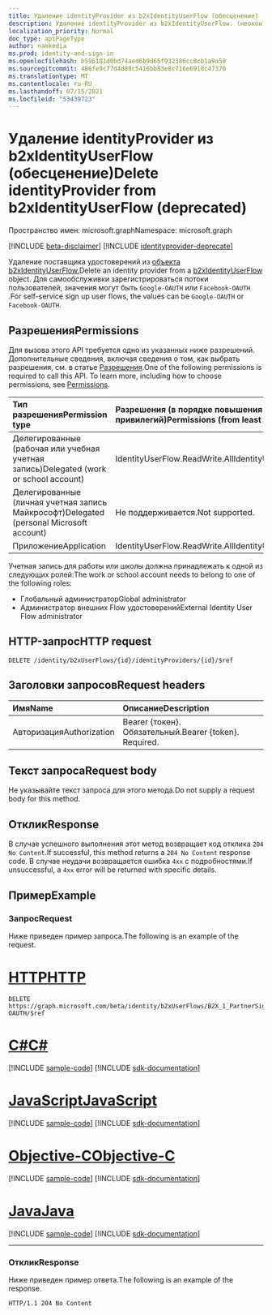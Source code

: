 ```yaml
---
title: Удаление identityProvider из b2xIdentityUserFlow (обесценение)
description: Удаление identityProvider из b2xIdentityUserFlow. (неоконт.
localization_priority: Normal
doc_type: apiPageType
author: namkedia
ms.prod: identity-and-sign-in
ms.openlocfilehash: b596181d0bd74aed6b9d65f932386cc8cb1a9a50
ms.sourcegitcommit: 486fe9c77d4d89c5416bb83e8c716e6918c47370
ms.translationtype: MT
ms.contentlocale: ru-RU
ms.lasthandoff: 07/15/2021
ms.locfileid: "53439723"
---
```

# <a name="delete-identityprovider-from-b2xidentityuserflow-deprecated"></a><span data-ttu-id="1875e-104">Удаление identityProvider из b2xIdentityUserFlow (обесценение)</span><span class="sxs-lookup"><span data-stu-id="1875e-104">Delete identityProvider from b2xIdentityUserFlow (deprecated)</span></span>

<span data-ttu-id="1875e-105">Пространство имен: microsoft.graph</span><span class="sxs-lookup"><span data-stu-id="1875e-105">Namespace: microsoft.graph</span></span>

[!INCLUDE [beta-disclaimer](../../includes/beta-disclaimer.md)]
[!INCLUDE [identityprovider-deprecate](../../includes/identityprovider-deprecate.md)]

<span data-ttu-id="1875e-106">Удаление поставщика удостоверений из [объекта b2xIdentityUserFlow.](../resources/b2xidentityuserflow.md)</span><span class="sxs-lookup"><span data-stu-id="1875e-106">Delete an identity provider from a [b2xIdentityUserFlow](../resources/b2xidentityuserflow.md) object.</span></span> <span data-ttu-id="1875e-107">Для самообслуживки зарегистрироваться потоки пользователей, значения могут быть `Google-OAUTH` или `Facebook-OAUTH` .</span><span class="sxs-lookup"><span data-stu-id="1875e-107">For self-service sign up user flows, the values can be `Google-OAUTH` or `Facebook-OAUTH`.</span></span>

## <a name="permissions"></a><span data-ttu-id="1875e-108">Разрешения</span><span class="sxs-lookup"><span data-stu-id="1875e-108">Permissions</span></span>

<span data-ttu-id="1875e-p103">Для вызова этого API требуется одно из указанных ниже разрешений. Дополнительные сведения, включая сведения о том, как выбрать разрешения, см. в статье [Разрешения](/graph/permissions-reference).</span><span class="sxs-lookup"><span data-stu-id="1875e-p103">One of the following permissions is required to call this API. To learn more, including how to choose permissions, see [Permissions](/graph/permissions-reference).</span></span>

|<span data-ttu-id="1875e-111">Тип разрешения</span><span class="sxs-lookup"><span data-stu-id="1875e-111">Permission type</span></span>      | <span data-ttu-id="1875e-112">Разрешения (в порядке повышения привилегий)</span><span class="sxs-lookup"><span data-stu-id="1875e-112">Permissions (from least to most privileged)</span></span>              |
|:--------------------|:---------------------------------------------------------|
|<span data-ttu-id="1875e-113">Делегированные (рабочая или учебная учетная запись)</span><span class="sxs-lookup"><span data-stu-id="1875e-113">Delegated (work or school account)</span></span>|<span data-ttu-id="1875e-114">IdentityUserFlow.ReadWrite.All</span><span class="sxs-lookup"><span data-stu-id="1875e-114">IdentityUserFlow.ReadWrite.All</span></span>|
|<span data-ttu-id="1875e-115">Делегированные (личная учетная запись Майкрософт)</span><span class="sxs-lookup"><span data-stu-id="1875e-115">Delegated (personal Microsoft account)</span></span>| <span data-ttu-id="1875e-116">Не поддерживается.</span><span class="sxs-lookup"><span data-stu-id="1875e-116">Not supported.</span></span>|
|<span data-ttu-id="1875e-117">Приложение</span><span class="sxs-lookup"><span data-stu-id="1875e-117">Application</span></span>| <span data-ttu-id="1875e-118">IdentityUserFlow.ReadWrite.All</span><span class="sxs-lookup"><span data-stu-id="1875e-118">IdentityUserFlow.ReadWrite.All</span></span>|

<span data-ttu-id="1875e-119">Учетная запись для работы или школы должна принадлежать к одной из следующих ролей:</span><span class="sxs-lookup"><span data-stu-id="1875e-119">The work or school account needs to belong to one of the following roles:</span></span>

* <span data-ttu-id="1875e-120">Глобальный администратор</span><span class="sxs-lookup"><span data-stu-id="1875e-120">Global administrator</span></span>
* <span data-ttu-id="1875e-121">Администратор внешних Flow удостоверений</span><span class="sxs-lookup"><span data-stu-id="1875e-121">External Identity User Flow administrator</span></span>

## <a name="http-request"></a><span data-ttu-id="1875e-122">HTTP-запрос</span><span class="sxs-lookup"><span data-stu-id="1875e-122">HTTP request</span></span>

<!-- { "blockType": "ignored" } -->

```http
DELETE /identity/b2xUserFlows/{id}/identityProviders/{id}/$ref
```

## <a name="request-headers"></a><span data-ttu-id="1875e-123">Заголовки запросов</span><span class="sxs-lookup"><span data-stu-id="1875e-123">Request headers</span></span>

|<span data-ttu-id="1875e-124">Имя</span><span class="sxs-lookup"><span data-stu-id="1875e-124">Name</span></span>|<span data-ttu-id="1875e-125">Описание</span><span class="sxs-lookup"><span data-stu-id="1875e-125">Description</span></span>|
|:---------------|:----------|
|<span data-ttu-id="1875e-126">Авторизация</span><span class="sxs-lookup"><span data-stu-id="1875e-126">Authorization</span></span>|<span data-ttu-id="1875e-p104">Bearer {токен}. Обязательный.</span><span class="sxs-lookup"><span data-stu-id="1875e-p104">Bearer {token}. Required.</span></span>|

## <a name="request-body"></a><span data-ttu-id="1875e-129">Текст запроса</span><span class="sxs-lookup"><span data-stu-id="1875e-129">Request body</span></span>

<span data-ttu-id="1875e-130">Не указывайте текст запроса для этого метода.</span><span class="sxs-lookup"><span data-stu-id="1875e-130">Do not supply a request body for this method.</span></span>

## <a name="response"></a><span data-ttu-id="1875e-131">Отклик</span><span class="sxs-lookup"><span data-stu-id="1875e-131">Response</span></span>

<span data-ttu-id="1875e-132">В случае успешного выполнения этот метод возвращает код отклика `204 No Content`.</span><span class="sxs-lookup"><span data-stu-id="1875e-132">If successful, this method returns a `204 No Content` response code.</span></span> <span data-ttu-id="1875e-133">В случае неудачи возвращается ошибка `4xx` с подробностями.</span><span class="sxs-lookup"><span data-stu-id="1875e-133">If unsuccessful, a `4xx` error will be returned with specific details.</span></span>

## <a name="example"></a><span data-ttu-id="1875e-134">Пример</span><span class="sxs-lookup"><span data-stu-id="1875e-134">Example</span></span>

### <a name="request"></a><span data-ttu-id="1875e-135">Запрос</span><span class="sxs-lookup"><span data-stu-id="1875e-135">Request</span></span>

<span data-ttu-id="1875e-136">Ниже приведен пример запроса.</span><span class="sxs-lookup"><span data-stu-id="1875e-136">The following is an example of the request.</span></span>


# <a name="http"></a>[<span data-ttu-id="1875e-137">HTTP</span><span class="sxs-lookup"><span data-stu-id="1875e-137">HTTP</span></span>](#tab/http)
<!-- {
  "blockType": "request",
  "name": "delete_b2xUserFlows_identityProviders_2"
}
-->

``` http
DELETE https://graph.microsoft.com/beta/identity/b2xUserFlows/B2X_1_PartnerSignUp/identityProviders/Facebook-OAUTH/$ref
```
# <a name="c"></a>[<span data-ttu-id="1875e-138">C#</span><span class="sxs-lookup"><span data-stu-id="1875e-138">C#</span></span>](#tab/csharp)
[!INCLUDE [sample-code](../includes/snippets/csharp/delete-b2xuserflows-identityproviders-2-csharp-snippets.md)]
[!INCLUDE [sdk-documentation](../includes/snippets/snippets-sdk-documentation-link.md)]

# <a name="javascript"></a>[<span data-ttu-id="1875e-139">JavaScript</span><span class="sxs-lookup"><span data-stu-id="1875e-139">JavaScript</span></span>](#tab/javascript)
[!INCLUDE [sample-code](../includes/snippets/javascript/delete-b2xuserflows-identityproviders-2-javascript-snippets.md)]
[!INCLUDE [sdk-documentation](../includes/snippets/snippets-sdk-documentation-link.md)]

# <a name="objective-c"></a>[<span data-ttu-id="1875e-140">Objective-C</span><span class="sxs-lookup"><span data-stu-id="1875e-140">Objective-C</span></span>](#tab/objc)
[!INCLUDE [sample-code](../includes/snippets/objc/delete-b2xuserflows-identityproviders-2-objc-snippets.md)]
[!INCLUDE [sdk-documentation](../includes/snippets/snippets-sdk-documentation-link.md)]

# <a name="java"></a>[<span data-ttu-id="1875e-141">Java</span><span class="sxs-lookup"><span data-stu-id="1875e-141">Java</span></span>](#tab/java)
[!INCLUDE [sample-code](../includes/snippets/java/delete-b2xuserflows-identityproviders-2-java-snippets.md)]
[!INCLUDE [sdk-documentation](../includes/snippets/snippets-sdk-documentation-link.md)]

---


### <a name="response"></a><span data-ttu-id="1875e-142">Отклик</span><span class="sxs-lookup"><span data-stu-id="1875e-142">Response</span></span>

<span data-ttu-id="1875e-143">Ниже приведен пример ответа.</span><span class="sxs-lookup"><span data-stu-id="1875e-143">The following is an example of the response.</span></span>

<!-- {
  "blockType": "response",
  "truncated": true
} -->

```http
HTTP/1.1 204 No Content
```
